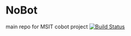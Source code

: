 NoBot
=====

main repo for MSIT cobot project
[![Build Status](https://travis-ci.org/kirillseva/NoBot.svg?branch=master)](https://travis-ci.org/kirillseva/NoBot)
